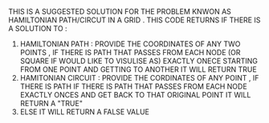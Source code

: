 THIS IS  A SUGGESTED SOLUTION FOR THE PROBLEM KNWON AS HAMILTONIAN PATH/CIRCUT IN A GRID  . THIS CODE RETURNS IF THERE IS A SOLUTION TO :
1. HAMILTONIAN PATH : PROVIDE THE COORDINATES OF ANY TWO POINTS , IF THERE IS PATH THAT PASSES FROM EACH NODE (OR SQUARE IF WOULD LIKE TO VISULISE AS) EXACTLY ONECE STARTING FROM ONE POINT AND GETTING TO ANOTHER IT WILL RETURN TRUE
2. HAMITONIAN CIRCUIT : PROVIDE THE CORDINATES OF ANY POINT , IF THERE IS PATH IF THERE IS PATH THAT PASSES FROM EACH NODE EXACTLY ONCES AND GET BACK TO THAT ORIGINAL POINT IT WILL RETURN A "TRUE"
3. ELSE IT WILL RETURN A FALSE VALUE 
